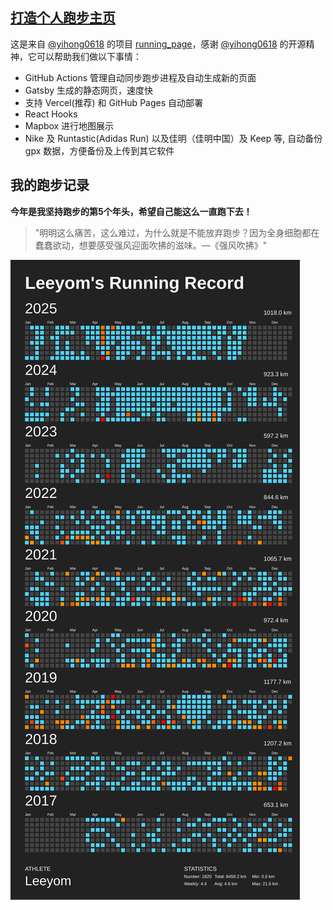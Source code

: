 ## [打造个人跑步主页](https://running.leeyom.top/)
这是来自 [@yihong0618](https://github.com/yihong0618) 的项目 [running_page](https://github.com/yihong0618/running_page)，感谢 [@yihong0618](https://github.com/yihong0618) 的开源精神，它可以帮助我们做以下事情：

- GitHub Actions 管理自动同步跑步进程及自动生成新的页面
- Gatsby 生成的静态网页，速度快
- 支持 Vercel(推荐) 和 GitHub Pages 自动部署
- React Hooks
- Mapbox 进行地图展示
- Nike 及 Runtastic(Adidas Run) 以及佳明（佳明中国）及 Keep 等, 自动备份 gpx 数据，方便备份及上传到其它软件

## 我的跑步记录

**今年是我坚持跑步的第5个年头，希望自己能这么一直跑下去！**

> "明明这么痛苦，这么难过，为什么就是不能放弃跑步？因为全身细胞都在蠢蠢欲动，想要感受强风迎面吹拂的滋味。––《强风吹拂》"

[![running](https://github.com/superleeyom/running_page/blob/master/assets/github.svg)](https://running.leeyom.top/)
